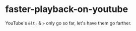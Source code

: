 # faster-playback-on-youtube
YouTube's `&lt;` &amp; `>` only go so far, let's have them go farther.
